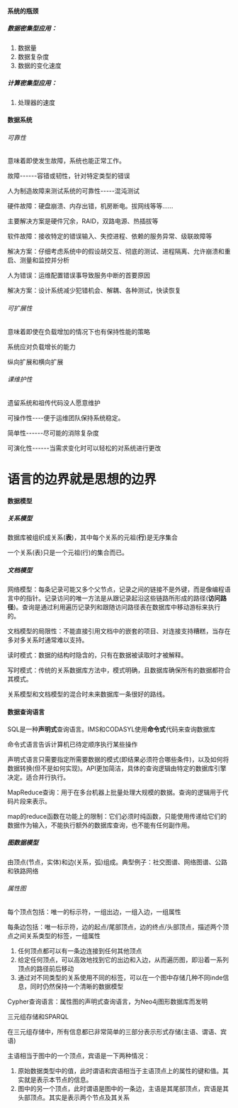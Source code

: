 #### 系统的瓶颈

##### 数据密集型应用：

1. 数据量
2. 数据复杂度
3. 数据的变化速度

##### 计算密集型应用：

1. 处理器的速度

#### 数据系统

###### 可靠性

意味着即使发生故障，系统也能正常工作。

故障------容错或韧性，针对特定类型的错误

人为制造故障来测试系统的可靠性-----混沌测试

硬件故障：硬盘崩溃、内存出错，机房断电。拔网线等等......

主要解决方案是硬件冗余，RAID，双路电源、热插拔等

软件故障：接收特定的错误输入、失控进程、依赖的服务异常、级联故障等

解决方案：仔细考虑系统中的假设胡交互、彻底的测试、进程隔离、允许崩溃和重启、测量和监控并分析

人为错误：运维配置错误事导致服务中断的首要原因

解决方案：设计系统减少犯错机会、解耦、各种测试，快读恢复

###### 可扩展性

意味着即使在负载增加的情况下也有保持性能的策略

系统应对负载增长的能力

纵向扩展和横向扩展

###### 课维护性

遗留系统和祖传代码没人愿意维护

可操作性----便于运维团队保持系统稳定。

简单性------尽可能的消除复杂度

可演化性------当需求变化时可以轻松的对系统进行更改

# 语言的边界就是思想的边界

#### 数据模型

##### 关系模型

数据库被组织成关系(**表**)，其中每个关系的元祖(**行**)是无序集合

一个关系(表)只是一个元祖(行)的集合而已。

##### 文档模型

网络模型：每条记录可能又多个父节点，记录之间的链接不是外键，而是像编程语言中的指针。记录访问的唯一方法是从跟记录起沿这些链路所形成的路径(**访问路径**)。查询是通过利用遍历记录列和跟随访问路径表在数据库中移动游标来执行的。

文档模型的局限性：不能直接引用文档中的嵌套的项目、对连接支持糟糕，当存在多对多关系时通常难以支持。

读时模式：数据的结构时隐含的，只有在数据被读取时才被解释。

写时模式：传统的关系数据库方法中，模式明确，且数据库确保所有的数据都符合其模式。

关系模型和文档模型的混合时未来数据库一条很好的路线。

#### 数据查询语言

SQL是一种**声明式**查询语言。IMS和CODASYL使用**命令式**代码来查询数据库

命令式语言告诉计算机已待定顺序执行某些操作

声明式语言只需要指定所需要数据的模式(即结果必须符合哪些条件)，以及如何将数据转换(但不是如何实现)。API更加简洁，具体的查询逻辑由特定的数据库引擎决定。适合并行执行。

MapReduce查询：用于在多台机器上批量处理大规模的数据。查询的逻辑用于代码片段来表示。

map的reduce函数在功能上的限制：它们必须时纯函数，只能使用传递给它们的数据作为输入，不能执行额外的数据库查询，也不能有任何副作用。

##### 图数据模型

由顶点(节点，实体)和边(关系，弧)组成。典型例子：社交图谱、网络图谱、公路和铁路网络

###### 属性图

每个顶点包括：唯一的标示符，一组出边，一组入边，一组属性

每条边包括：唯一标示符，边的起点/尾部顶点，边的终点/头部顶点，描述两个顶点之间关系类型的标签，一组属性

1. 任何顶点都可以有一条边连接到任何其他顶点
2. 给定任何顶点，可以高效地找到它的出边和入边，从而遍历图，即沿着一系列顶点的路径前后移动
3. 通过对不同类型的关系使用不同的标签，可以在一个图中存储几种不同inde信息，同时仍然保持一个清晰的数据模型

Cypher查询语言：属性图的声明式查询语言，为Neo4j图形数据库而发明

三元组存储和SPARQL

在三元组存储中，所有信息都已非常简单的三部分表示形式存储(主语、谓语、宾语)

主语相当于图中的一个顶点，宾语是一下两种情况：

1. 原始数据类型中的值，此时谓语和宾语相当于主语顶点上的属性的键和值。其实就是表示本节点的信息。
2. 图中的另一个顶点，此时谓语是图中的一条边，主语是其尾部顶点，宾语是其头部顶点。其实是表示两个节点及其关系

